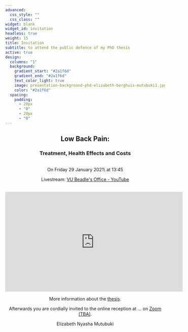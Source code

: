 ```yaml
---
advanced:
  css_style: ""
  css_class: ""
widget: blank
widget_id: invitation
headless: true
weight: 15
title: Invitation
subtitle: to attend the public defence of my PhD thesis
active: true
design:
  columns: "1"
  background:
    gradient_start: "#2a1f6d"
    gradient_end: "#2a1f6d"
    text_color_light: true
    image: presentation-background-phd-elizabeth-berghuis-mutubuki1.jpg
    color: "#2a1f6d"
  spacing:
    padding:
      - 20px
      - "0"
      - 20px
      - "0"
---
```

<div align="center">

## **Low Back Pain:**
### **Treatment, Health Effects and Costs**

<br>
On Friday 29 January 2021\
at 13:45  

  
Livestream: [VU Beadle's Office - YouTube](https://www.youtube.com/channel/UCnN8TaVYe83472ewz9CH9HA)

<br>
<iframe width="560" height="315" src="https://www.youtube-nocookie.com/embed/x5r21NE6728" frameborder="0" allow="accelerometer; autoplay; clipboard-write; encrypted-media; gyroscope; picture-in-picture" allowfullscreen></iframe>

<br>  

More information about the [thesis](https://research.vu.nl/en/publications/low-back-pain-treatment-health-effects-and-costs).

Afterwards you are cordially invited to the online reception at ... on [Zoom (TBA)](<>).

Elizabeth Nyasha Mutubuki

</div>